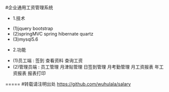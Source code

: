 #企业通用工资管理系统
-  1.技术
 + (1)jquery bootstrap
 + (2)springMVC spring hibernate quartz
 + (3)mysql5.6
-  2.功能
 + (1)员工端  : 签到 查看资料 查询工资
 + (2)管理员端 : 员工管理 月津贴管理 日签到管理 月考勤管理 月工资报表 年工资报表 报表打印

=====
#转载请注明出处 https://github.com/wuhulala/salary